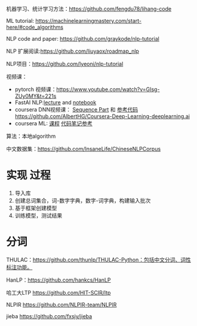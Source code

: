 机器学习、统计学习方法：https://github.com/fengdu78/lihang-code

ML tutorial: https://machinelearningmastery.com/start-here/#code_algorithms

NLP code and paper: https://github.com/graykode/nlp-tutorial

NLP 扩展阅读:https://github.com/liuyaox/roadmap_nlp

NLP项目：https://github.com/lyeoni/nlp-tutorial

视频课：

- pytorch 视频课：https://www.youtube.com/watch?v=GIsg-ZUy0MY&t=221s
- FastAI NLP:[lecture](https://www.youtube.com/watch?v=cce8ntxP_XI&list=PLtmWHNX-gukKocXQOkQjuVxglSDYWsSh9&index=2&t=0s) and [notebook](https://github.com/fastai/course-nlp)
- coursera DNN视频课： [Sequence Part](https://www.coursera.org/learn/neural-networks-deep-learning?specialization=deep-learning#syllabus ) 和 [参考代码](https://github.com/dangnam739/deep-learning-coursera)  https://github.com/AlbertHG/Coursera-Deep-Learning-deeplearning.ai
- coursera ML: [课程](https://www.coursera.org/learn/machine-learning/home/welcome)  [代码笔记参考](https://github.com/fengdu78/Coursera-ML-AndrewNg-Notes)

算法：本地algorithm

中文数据集：https://github.com/InsaneLife/ChineseNLPCorpus

# 实现 过程

1. 导入库
2. 创建总词集合，词-数字字典，数字-词字典，构建输入批次
3. 基于框架创建模型
4. 训练模型，测试结果

# 分词

THULAC：https://github.com/thunlp/THULAC-Python：包括中文分词、词性标注功能。

HanLP：https://github.com/hankcs/HanLP

哈工大LTP https://github.com/HIT-SCIR/ltp

NLPIR https://github.com/NLPIR-team/NLPIR

jieba https://github.com/fxsjy/jieba



